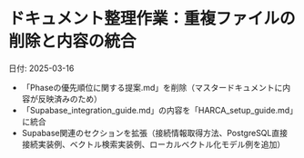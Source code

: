 # ドキュメント整理作業：重複ファイルの削除と内容の統合

日付: 2025-03-16

- 「Phaseの優先順位に関する提案.md」を削除（マスタードキュメントに内容が反映済みのため）
- 「Supabase_integration_guide.md」の内容を「HARCA_setup_guide.md」に統合
- Supabase関連のセクションを拡張（接続情報取得方法、PostgreSQL直接接続実装例、ベクトル検索実装例、ローカルベクトル化モデル例を追加）
